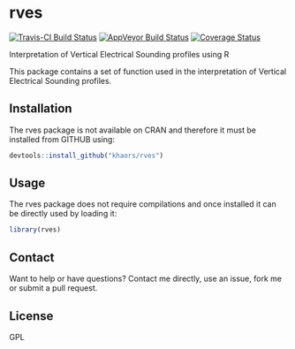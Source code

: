 # rves
[![Travis-CI Build Status](https://travis-ci.org/khaors/rves.svg?branch=master)](https://travis-ci.org/khaors/rves) 
[![AppVeyor Build Status](https://ci.appveyor.com/api/projects/status/github/khaors/rves?branch=master&svg=true)](https://ci.appveyor.com/project/khaors/rves)
[![Coverage Status](https://img.shields.io/codecov/c/github/khaors/rves/master.svg)](https://codecov.io/github/khaors/rves?branch=master)

Interpretation of Vertical Electrical Sounding profiles using R

This package contains a set of function used in the interpretation of Vertical Electrical Sounding profiles. 

## Installation 

The rves package is not available on CRAN and therefore it must be installed from GITHUB using:

```r
devtools::install_github("khaors/rves")
```

## Usage

The rves package does not require compilations and once installed it can be directly used by loading it: 

```r
library(rves)
```

## Contact

Want to help or have questions? Contact me directly, use an issue, fork me or submit a pull request.

## License

GPL
